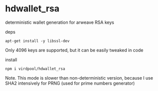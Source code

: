# hdwallet_rsa
deterministic wallet generation for arweave RSA keys

deps
```
apt-get install -y libssl-dev
```

Only 4096 keys are supported, but it can be easily tweaked in code

install
```
npm i virdpool/hdwallet_rsa
```

Note. This mode is slower than non-deterministic version, because I use SHA2 intensively for PRNG (used for prime numbers generator)

